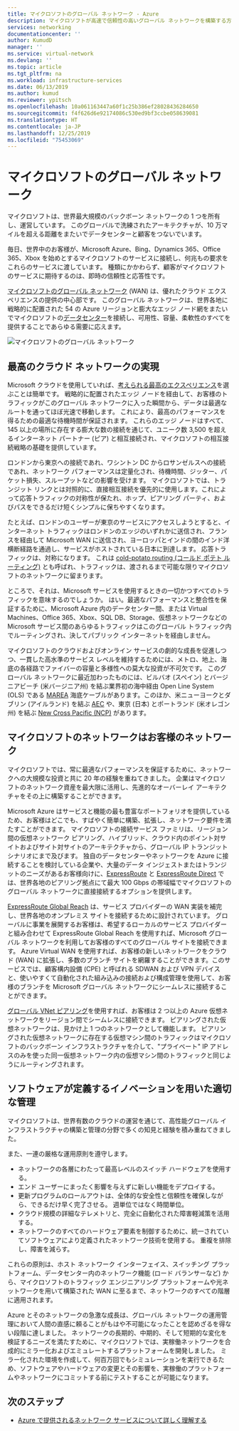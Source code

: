 ```yaml
---
title: マイクロソフトのグローバル ネットワーク - Azure
description: マイクロソフトが高速で信頼性の高いグローバル ネットワークを構築する方法について説明します
services: networking
documentationcenter: ''
author: KumudD
manager: ''
ms.service: virtual-network
ms.devlang: ''
ms.topic: article
ms.tgt_pltfrm: na
ms.workload: infrastructure-services
ms.date: 06/13/2019
ms.author: kumud
ms.reviewer: ypitsch
ms.openlocfilehash: 10a061163447a60f1c25b386ef28028436284650
ms.sourcegitcommit: f4f626d6e92174086c530ed9bf3ccbe058639081
ms.translationtype: HT
ms.contentlocale: ja-JP
ms.lasthandoff: 12/25/2019
ms.locfileid: "75453069"
---
```

# <a name="microsoft-global-network"></a>マイクロソフトのグローバル ネットワーク

マイクロソフトは、世界最大規模のバックボーン ネットワークの 1 つを所有し、運営しています。 このグローバルで洗練されたアーキテクチャが、10 万マイルを超える距離をまたいでデータセンターと顧客をつないでいます。 
 
毎日、世界中のお客様が、Microsoft Azure、Bing、Dynamics 365、Office 365、Xbox を始めとするマイクロソフトのサービスに接続し、何兆もの要求をこれらのサービスに渡しています。 種類にかかわらず、顧客がマイクロソフトのサービスに期待するのは、即時の信頼性と応答性です。 
 
[マイクロソフトのグローバル ネットワーク](https://azure.microsoft.com/global-infrastructure/global-network/) (WAN) は、優れたクラウド エクスペリエンスの提供の中心部です。 このグローバル ネットワークは、世界各地に戦略的に配置された 54 の Azure リージョンと膨大なエッジ ノード網をまたいでマイクロソフトの[データセンター](https://azure.microsoft.com/global-infrastructure/)を接続し、可用性、容量、柔軟性のすべてを提供することであらゆる需要に応えます。

![マイクロソフトのグローバル ネットワーク](./media/microsoft-global-network/microsoft-global-wan.png)
 
## <a name="get-the-premium-cloud-network"></a>最高のクラウド ネットワークの実現
 
Microsoft クラウドを使用していれば、[考えられる最高のエクスペリエンス](https://www.sdxcentral.com/articles/news/azure-tops-aws-gcp-in-cloud-performance-says-thousandeyes/2018/11/)を選ぶことは簡単です。 戦略的に配置されたエッジ ノードを経由して、お客様のトラフィックがこのグローバル ネットワークに入った瞬間から、データは最適なルートを通ってほぼ光速で移動します。 これにより、最高のパフォーマンスを得るための最適な待機時間が保証されます。 これらのエッジ ノードはすべて、145 以上の場所に存在する膨大な数の接続を通じて、ユニーク数 3,500 を超えるインターネット パートナー (ピア) と相互接続され、マイクロソフトの相互接続戦略の基礎を提供しています。 
 
ロンドンから東京への接続であれ、ワシントン DC からロサンゼルスへの接続であれ、ネットワーク パフォーマンスは定量化され、待機時間、ジッター、パケット損失、スループットなどの影響を受けます。  マイクロソフトでは、トランジット リンクとは対照的に、直接相互接続を優先的に使用します。これによって応答トラフィックの対称性が保たれ、ホップ、ピアリング パーティ、およびパスをできるだけ短くシンプルに保ちやすくなります。 

たとえば、ロンドンのユーザーが東京のサービスにアクセスしようとすると、インターネット トラフィックはロンドンのエッジのいずれかに送信され、フランスを経由して Microsoft WAN に送信され、ヨーロッパとインドの間のインド洋横断経路を通過し、サービスがホストされている日本に到達します。 応答トラフィックは、対称になります。 これは [cold-potato routing (コールド ポテト ルーティング)](https://en.wikipedia.org/wiki/Hot-potato_and_cold-potato_routing) とも呼ばれ、トラフィックは、渡されるまで可能な限りマイクロソフトのネットワークに留まります。  
  
ところで、それは、Microsoft サービスを使用するときの一切かつすべてのトラフィックを意味するのでしょうか。 はい。最適なパフォーマンスと整合性を保証するために、Microsoft Azure 内のデータセンター間、または Virtual Machines、Office 365、Xbox、SQL DB、Storage、仮想ネットワークなどの Microsoft サービス間のあらゆるトラフィックはこのグローバル トラフィック内でルーティングされ、決してパブリック インターネットを経由しません。  
 
マイクロソフトのクラウドおよびオンライン サービスの劇的な成長を促進しつつ、一貫した高水準のサービス レベルを維持するためには、メトロ、地上、海底の各経路でファイバーの容量と多様性への莫大な投資が不可欠です。 このグローバル ネットワークに最近加わったものには、ビルバオ (スペイン) とバージニアビーチ (米バージニア州) を結ぶ業界初の海中経由 Open Line System (OLS) である [MAREA](https://www.submarinecablemap.com/#/submarine-cable/marea) 海底ケーブルがあります。このほか、米ニューヨークとダブリン (アイルランド) を結ぶ [AEC](https://www.submarinecablemap.com/#/submarine-cable/aeconnect-1) や、東京 (日本) とポートランド (米オレゴン州) を結ぶ [New Cross Pacific (NCP)](https://www.submarinecablemap.com/#/submarine-cable/new-cross-pacific-ncp-cable-system) があります。 
 

## <a name="our-network-is-your-network"></a>マイクロソフトのネットワークはお客様のネットワーク

マイクロソフトでは、常に最適なパフォーマンスを保証するために、ネットワークへの大規模な投資と共に 20 年の経験を重ねてきました。 企業はマイクロソフトのネットワーク資産を最大限に活用し、先進的なオーバーレイ アーキテクチャをその上に構築することができます。 
 
Microsoft Azure はサービスと機能の最も豊富なポートフォリオを提供しているため、お客様はどこでも、すばやく簡単に構築、拡張し、ネットワーク要件を満たすことができます。 マイクロソフトの接続サービス ファミリは、リージョン間の仮想ネットワーク ピアリング、ハイブリッド、クラウド内のポイント対サイトおよびサイト対サイトのアーキテクチャから、グローバル IP トランジット シナリオにまで及びます。  独自のデータセンターやネットワークを Azure に接続することを検討している企業や、大量のデータ インジェストまたはトランジットのニーズがあるお客様向けに、[ExpressRoute](../expressroute/expressroute-introduction.md) と [ExpressRoute Direct](../expressroute/expressroute-erdirect-about.md) では、世界各地のピアリング拠点にて最大 100 Gbps の帯域幅でマイクロソフトのグローバル ネットワークに直接接続するオプションを提供します。  
 
[ExpressRoute Global Reach](../expressroute/expressroute-global-reach.md) は、サービス プロバイダーの WAN 実装を補完し、世界各地のオンプレミス サイトを接続するために設計されています。 グローバルに事業を展開するお客様は、希望するローカルのサービス プロバイダーと組み合わせて ExpressRoute Global Reach を使用すれば、Microsoft グローバル ネットワークを利用してお客様のすべてのグローバル サイトを接続できます。 Azure Virtual WAN を使用すれば、お客様の新しいネットワークをクラウド (WAN) に拡張し、多数のブランチ サイトを網羅することができます。このサービスでは、顧客構内設備 (CPE) と呼ばれる SDWAN および VPN デバイスと、使いやすくて自動化された組み込みの接続および構成管理を使用して、お客様のブランチを Microsoft グローバル ネットワークにシームレスに接続することができます。 
 
[グローバル VNet ピアリング](../virtual-network/virtual-network-peering-overview.md)を使用すれば、お客様は 2 つ以上の Azure 仮想ネットワークをリージョン間でシームレスに接続できます。 ピアリングされた仮想ネットワークは、見かけ上 1 つのネットワークとして機能します。 ピアリングされた仮想ネットワークに存在する仮想マシン間のトラフィックはマイクロソフトのバックボーン インフラストラクチャを介して、"プライベート" IP アドレスのみを使った同一仮想ネットワーク内の仮想マシン間のトラフィックと同じようにルーティングされます。 
 

## <a name="well-managed-using-software-defined-innovation"></a>ソフトウェアが定義するイノベーションを用いた適切な管理

マイクロソフトは、世界有数のクラウドの運営を通じて、高性能グローバル インフラストラクチャの構築と管理の分野で多くの知見と経験を積み重ねてきました。  
 
また、一連の厳格な運用原則を遵守します。 
 
- ネットワークの各層にわたって最高レベルのスイッチ ハードウェアを使用する。  
- エンド ユーザーにまったく影響を与えずに新しい機能をデプロイする。  
- 更新プログラムのロールアウトは、全体的な安全性と信頼性を確保しながら、できるだけ早く完了させる。 週単位ではなく時間単位。  
- クラウド規模の詳細なテレメトリと、完全に自動化された障害軽減策を活用する。  
- ネットワークのすべてのハードウェア要素を制御するために、統一されていてソフトウェアにより定義されたネットワーク技術を使用する。  重複を排除し、障害を減らす。 
 
これらの原則は、ホスト ネットワーク インターフェイス、スイッチング プラットフォーム、データセンター内のネットワーク機能 (ロード バランサーなど) から、マイクロソフトのトラフィック エンジニアリング プラットフォームや光ネットワークを用いて構築された WAN に至るまで、ネットワークのすべての階層に適用されます。  
 
Azure とそのネットワークの急激な成長は、グローバル ネットワークの運用管理において人間の直感に頼ることがもはや不可能になったことを認めざるを得ない段階に達しました。 ネットワークの長期的、中期的、そして短期的な変化を検証するニーズを満たすために、マイクロソフトでは、実稼働ネットワークを合成的にミラー化およびエミュレートするプラットフォームを開発しました。 ミラー化された環境を作成して、何百万回でもシミュレーションを実行できるため、ソフトウェアやハードウェアの変更とその影響を、実稼働のプラットフォームやネットワークにコミットする前にテストすることが可能になります。 

## <a name="next-steps"></a>次のステップ
- [Azure で提供されるネットワーク サービスについて詳しく理解する](https://azure.microsoft.com/product-categories/networking/)

